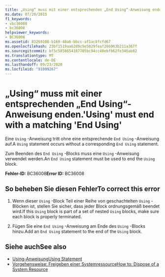 ```yaml
---
title: „Using“ muss mit einer entsprechenden „End Using“-Anweisung enden.
ms.date: 07/20/2015
f1_keywords:
- vbc36008
- bc36008
helpviewer_keywords:
- BC36008
ms.assetid: 83269108-b169-40a6-bbcc-af1ac8fcfd67
ms.openlocfilehash: 23bf1519aa62d9c9e5029feaf266963b211a367f
ms.sourcegitcommit: bf5c5850654187705bc94cc40ebfb62fe346ab02
ms.translationtype: MT
ms.contentlocale: de-DE
ms.lasthandoff: 09/23/2020
ms.locfileid: "91099267"
---
```

# <a name="using-must-end-with-a-matching-end-using"></a><span data-ttu-id="d5264-102">„Using“ muss mit einer entsprechenden „End Using“-Anweisung enden.</span><span class="sxs-lookup"><span data-stu-id="d5264-102">'Using' must end with a matching 'End Using'</span></span>

<span data-ttu-id="d5264-103">Eine `Using` -Anweisung tritt ohne eine entsprechende `End Using` -Anweisung auf.</span><span class="sxs-lookup"><span data-stu-id="d5264-103">A `Using` statement occurs without a corresponding `End Using` statement.</span></span>  
  
 <span data-ttu-id="d5264-104">Zum Beenden des `End Using` -Blocks muss eine `Using` -Anweisung verwendet werden.</span><span class="sxs-lookup"><span data-stu-id="d5264-104">An `End Using` statement must be used to end the `Using` block.</span></span>  
  
 <span data-ttu-id="d5264-105">**Fehler-ID:** BC36008</span><span class="sxs-lookup"><span data-stu-id="d5264-105">**Error ID:** BC36008</span></span>  
  
## <a name="to-correct-this-error"></a><span data-ttu-id="d5264-106">So beheben Sie diesen Fehler</span><span class="sxs-lookup"><span data-stu-id="d5264-106">To correct this error</span></span>  
  
1. <span data-ttu-id="d5264-107">Wenn dieser `Using` -Block Teil einer Reihe von geschachtelten `Using` -Blöcken ist, stellen Sie sicher, dass jeder Block ordnungsgemäß beendet wird.</span><span class="sxs-lookup"><span data-stu-id="d5264-107">If this `Using` block is part of a set of nested `Using` blocks, make sure each block is properly terminated.</span></span>  
  
2. <span data-ttu-id="d5264-108">Fügen Sie eine `End Using` -Anweisung am Ende des `Using` -Blocks hinzu.</span><span class="sxs-lookup"><span data-stu-id="d5264-108">Add an `End Using` statement to the end of the `Using` block.</span></span>  
  
## <a name="see-also"></a><span data-ttu-id="d5264-109">Siehe auch</span><span class="sxs-lookup"><span data-stu-id="d5264-109">See also</span></span>

- [<span data-ttu-id="d5264-110">Using-Anweisung</span><span class="sxs-lookup"><span data-stu-id="d5264-110">Using Statement</span></span>](../language-reference/statements/using-statement.md)
- [<span data-ttu-id="d5264-111">Vorgehensweise: Freigeben einer Systemressource</span><span class="sxs-lookup"><span data-stu-id="d5264-111">How to: Dispose of a System Resource</span></span>](../programming-guide/language-features/control-flow/how-to-dispose-of-a-system-resource.md)
